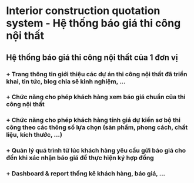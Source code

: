# Interior construction quotation system - Hệ thống báo giá thi công nội thất
## Hệ thống báo giá thi công nội thất của 1 đơn vị
### + Trang thông tin giới thiệu các dự án thi công nội thất đã triển khai, tin tức, blog chia sẽ kinh nghiệm, …
### + Chức năng cho phép khách hàng xem báo giá chuẩn của thi công nội thất
### + Chức năng cho phép khách hàng tính giá dự kiến sơ bộ thi công theo các thông số lựa chọn (sản phẩm, phong cách, chất liệu, kích thước, ...)
### + Quản lý quá trình từ lúc khách hàng yêu cầu gửi báo giá cho đến khi xác nhận báo giá để thực hiện ký hợp đồng
### + Dashboard & report thống kê khách hàng, báo giá, ...
